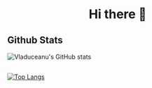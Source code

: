 <h1 align=center> Hi there 👋 </h1>

## Github Stats

![Vladuceanu's GitHub stats](https://github-readme-stats.vercel.app/api?username=VladuceanuTudor&show_icons=true&theme=dark)
## 
[![Top Langs](https://github-readme-stats.vercel.app/api/top-langs/?username=VladuceanuTudor&layout=donut&theme=dark)](https://github.com/anuraghazra/github-readme-stats)
